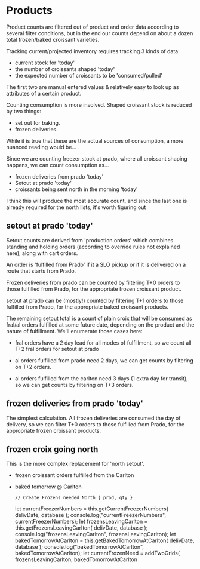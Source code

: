 # Products

Product counts are filtered out of product and order data according
to several filter conditions, but in the end our counts depend on 
about a dozen total frozen/baked croissant varieties.

Tracking current/projected inventory requires tracking 3 kinds of data:

- current stock for 'today'
- the number of croissants shaped 'today'
- the expected number of croissants to be 'consumed/pulled'

The first two are manual entered values & relatively easy to 
look up as attributes of a certain product.

Counting consumption is more involved. Shaped croissant stock is reduced
by two things: 
  - set out for baking.
  - frozen deliveries.

While it is true that these are the actual sources of consumption, a more
nuanced reading would be...

  Since we are counting freezer stock at prado, where all croissant shaping
  happens, we can count consumption as...

  - frozen deliveries from prado 'today'
  - Setout at prado 'today'
  - croissants being sent north in the morning 'today'
  
  I think this will produce the most accurate count, and since the last one
  is already required for the north lists, it's worth figuring out

## setout at prado 'today' 
Setout counts are derived from 'production orders' which combines standing 
and holding orders (according to override rules not explained here), along
with cart orders.

An order is 'fulfilled from Prado' if it a SLO pickup or if it is delivered
on a route that starts from Prado.

Frozen deliveries from prado can be counted by filtering T+0 orders to those
fulfilled from Prado, for the appropriate frozen croissant product.

setout at prado can be (mostly!) counted by filtering T+1 orders to those 
fulfilled from Prado, for the appropriate baked croissant products.

  The remaining setout total is a count of plain croix that will be
  consumed as fral/al orders fulfilled at some future date, depending on
  the product and the nature of fulfillment. We'll enumerate those cases
  here:

  - fral orders have a 2 day lead for all modes of fulfillment, so we count
    all T+2 fral orders for setout at prado

  - al orders fulfilled from prado need 2 days, we can get counts by filtering
    on T+2 orders.

  - al orders fulfilled from the carlton need 3 days (1 extra day for transit),
    so we can get counts by filtering on T+3 orders.

## frozen deliveries from prado 'today'
The simplest calculation. All frozen deliveries are consumed the day of delivery,
so we can filter T+0 orders to those fulfilled from Prado, for the appropriate
frozen croissant products.

## frozen croix going north
This is the more complex replacement for 'north setout'. 

  - frozen croissant orders fulfilled from the Carlton
  - baked tomorrow @ Carlton



        // Create Frozens needed North { prod, qty }
      let currentFreezerNumbers = this.getCurrentFreezerNumbers(
        delivDate,
        database
      );
      console.log("currentFreezerNumbers", currentFreezerNumbers);
      let frozensLeavingCarlton = this.getFrozensLeavingCarlton(
        delivDate,
        database
      );
      console.log("frozensLeavingCarlton", frozensLeavingCarlton);
      let bakedTomorrowAtCarlton = this.getBakedTomorrowAtCarlton(
        delivDate,
        database
      );
      console.log("bakedTomorrowAtCarlton", bakedTomorrowAtCarlton);
      let currentFrozenNeed = addTwoGrids(
        frozensLeavingCarlton,
        bakedTomorrowAtCarlton